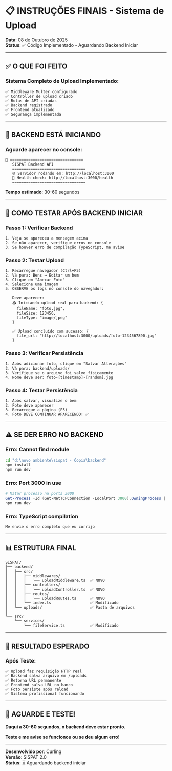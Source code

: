 # 📋 INSTRUÇÕES FINAIS - Sistema de Upload

**Data**: 08 de Outubro de 2025  
**Status**: ✅ Código Implementado - Aguardando Backend Iniciar

---

## ✅ O QUE FOI FEITO

### **Sistema Completo de Upload Implementado:**

```
✅ Middleware Multer configurado
✅ Controller de upload criado
✅ Rotas de API criadas
✅ Backend registrado
✅ Frontend atualizado
✅ Segurança implementada
```

---

## 🔄 BACKEND ESTÁ INICIANDO

### **Aguarde aparecer no console:**

```
🚀 ================================
   SISPAT Backend API
   ================================
   🌐 Servidor rodando em: http://localhost:3000
   🏥 Health check: http://localhost:3000/health
   ================================
```

**Tempo estimado**: 30-60 segundos

---

## 🧪 COMO TESTAR APÓS BACKEND INICIAR

### **Passo 1: Verificar Backend**
```
1. Veja se apareceu a mensagem acima
2. Se não aparecer, verifique erros no console
3. Se houver erro de compilação TypeScript, me avise
```

### **Passo 2: Testar Upload**
```
1. Recarregue navegador (Ctrl+F5)
2. Vá para: Bens → Editar um bem
3. Clique em "Anexar Foto"
4. Selecione uma imagem
5. OBSERVE os logs no console do navegador:
   
   Deve aparecer:
   📤 Iniciando upload real para backend: {
     fileName: "foto.jpg",
     fileSize: 123456,
     fileType: "image/jpeg"
   }
   
   ✅ Upload concluído com sucesso: {
     file_url: "http://localhost:3000/uploads/foto-1234567890.jpg"
   }
```

### **Passo 3: Verificar Persistência**
```
1. Após adicionar foto, clique em "Salvar Alterações"
2. Vá para: backend/uploads/
3. Verifique se o arquivo foi salvo fisicamente
4. Nome deve ser: foto-[timestamp]-[random].jpg
```

### **Passo 4: Testar Persistência**
```
1. Após salvar, visualize o bem
2. Foto deve aparecer
3. Recarregue a página (F5)
4. Foto DEVE CONTINUAR APARECENDO! ✅
```

---

## ⚠️ SE DER ERRO NO BACKEND

### **Erro: Cannot find module**
```bash
cd "d:\novo ambiente\sispat - Copia\backend"
npm install
npm run dev
```

### **Erro: Port 3000 in use**
```powershell
# Matar processo na porta 3000
Get-Process -Id (Get-NetTCPConnection -LocalPort 3000).OwningProcess | Stop-Process -Force
npm run dev
```

### **Erro: TypeScript compilation**
```
Me envie o erro completo que eu corrijo
```

---

## 📊 ESTRUTURA FINAL

```
SISPAT/
├── backend/
│   ├── src/
│   │   ├── middlewares/
│   │   │   └── uploadMiddleware.ts  ✅ NOVO
│   │   ├── controllers/
│   │   │   └── uploadController.ts  ✅ NOVO
│   │   ├── routes/
│   │   │   └── uploadRoutes.ts      ✅ NOVO
│   │   └── index.ts                 ✅ Modificado
│   └── uploads/                     ✅ Pasta de arquivos
│
└── src/
    └── services/
        └── fileService.ts           ✅ Modificado
```

---

## 🎯 RESULTADO ESPERADO

### **Após Teste:**
```
✅ Upload faz requisição HTTP real
✅ Backend salva arquivo em /uploads
✅ Retorna URL permanente
✅ Frontend salva URL no banco
✅ Foto persiste após reload
✅ Sistema profissional funcionando
```

---

## 🚀 AGUARDE E TESTE!

**Daqui a 30-60 segundos, o backend deve estar pronto.**

**Teste e me avise se funcionou ou se deu algum erro!**

---

**Desenvolvido por**: Curling  
**Versão**: SISPAT 2.0  
**Status**: ⏳ Aguardando backend iniciar
